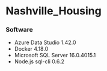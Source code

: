 # Nashville_Housing


### Software
- Azure Data Studio 1.42.0
- Docker 4.18.0
- Microsoft SQL Server 16.0.4015.1
- Node.js sql-cli 0.6.2
